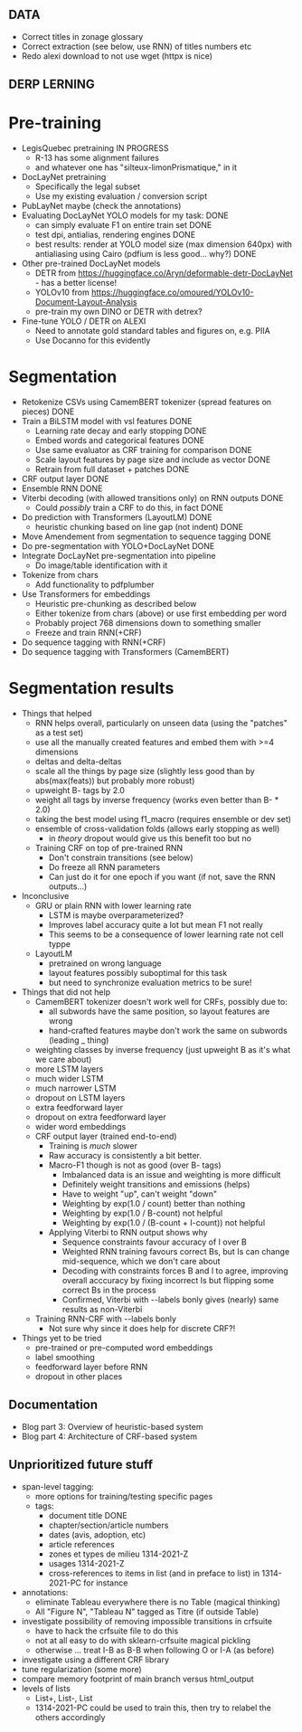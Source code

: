 DATA
----

- Correct titles in zonage glossary
- Correct extraction (see below, use RNN) of titles numbers etc
- Redo alexi download to not use wget (httpx is nice)

DERP LERNING
------------

Pre-training
============

- LegisQuebec pretraining IN PROGRESS
  - R-13 has some alignment failures
  - and whatever one has "silteux-limonPrismatique," in it
- DocLayNet pretraining
  - Specifically the legal subset
  - Use my existing evaluation / conversion script
- PubLayNet maybe (check the annotations)
- Evaluating DocLayNet YOLO models for my task: DONE
  - can simply evaluate F1 on entire train set DONE
  - test dpi, antialias, rendering engines DONE
  - best results: render at YOLO model size (max dimension 640px) with
    antialiasing using Cairo (pdfium is less good... why?) DONE
- Other pre-trained DocLayNet models
  - DETR from https://huggingface.co/Aryn/deformable-detr-DocLayNet - has a better license!
  - YOLOv10 from https://huggingface.co/omoured/YOLOv10-Document-Layout-Analysis
  - pre-train my own DINO or DETR with detrex?
- Fine-tune YOLO / DETR on ALEXI
  - Need to annotate gold standard tables and figures on, e.g. PIIA
  - Use Docanno for this evidently
  

Segmentation
============

- Retokenize CSVs using CamemBERT tokenizer (spread features on pieces) DONE
- Train a BiLSTM model with vsl features DONE
  - Learning rate decay and early stopping DONE
  - Embed words and categorical features DONE
  - Use same evaluator as CRF training for comparison DONE
  - Scale layout features by page size and include as vector DONE
  - Retrain from full dataset + patches DONE
- CRF output layer DONE
- Ensemble RNN DONE
- Viterbi decoding (with allowed transitions only) on RNN outputs DONE
  - Could *possibly* train a CRF to do this, in fact DONE
- Do prediction with Transformers (LayoutLM) DONE
  - heuristic chunking based on line gap (not indent) DONE
- Move Amendement from segmentation to sequence tagging DONE
- Do pre-segmentation with YOLO+DocLayNet DONE
- Integrate DocLayNet pre-segmentation into pipeline
  - Do image/table identification with it
- Tokenize from chars
  - Add functionality to pdfplumber
- Use Transformers for embeddings
  - Heuristic pre-chunking as described below
  - Either tokenize from chars (above) or use first embedding per word
  - Probably project 768 dimensions down to something smaller
  - Freeze and train RNN(+CRF)
- Do sequence tagging with RNN(+CRF)
- Do sequence tagging with Transformers (CamemBERT)

Segmentation results
====================

- Things that helped
  - RNN helps overall, particularly on unseen data (using the
    "patches" as a test set)
  - use all the manually created features and embed them with >=4 dimensions
  - deltas and delta-deltas
  - scale all the things by page size (slightly less good than by
    abs(max(feats)) but probably more robust)
  - upweight B- tags by 2.0
  - weight all tags by inverse frequency (works even better than B- * 2.0)
  - taking the best model using f1_macro (requires ensemble or dev set)
  - ensemble of cross-validation folds (allows early stopping as well)
    - in *theory* dropout would give us this benefit too but no
  - Training CRF on top of pre-trained RNN
    - Don't constrain transitions (see below)
    - Do freeze all RNN parameters
    - Can just do it for one epoch if you want (if not, save the RNN outputs...)
- Inconclusive
  - GRU or plain RNN with lower learning rate
    - LSTM is maybe overparameterized?
    - Improves label accuracy quite a lot but mean F1 not really
    - This seems to be a consequence of lower learning rate not cell typpe
  - LayoutLM
    - pretrained on wrong language
    - layout features possibly suboptimal for this task
    - but need to synchronize evaluation metrics to be sure!
- Things that did not help
  - CamemBERT tokenizer doesn't work well for CRFs, possibly due to:
    - all subwords have the same position, so layout features are wrong
    - hand-crafted features maybe don't work the same on subwords (leading _ thing)
  - weighting classes by inverse frequency (just upweight B as it's what we care about)
  - more LSTM layers
  - much wider LSTM
  - much narrower LSTM
  - dropout on LSTM layers
  - extra feedforward layer
  - dropout on extra feedforward layer
  - wider word embeddings
  - CRF output layer (trained end-to-end)
    - Training is *much* slower
    - Raw accuracy is consistently a bit better.
    - Macro-F1 though is not as good (over B- tags)
      - Imbalanced data is an issue and weighting is more difficult
      - Definitely weight transitions and emissions (helps)
      - Have to weight "up", can't weight "down"
      - Weighting by exp(1.0 / count) better than nothing
      - Weighting by exp(1.0 / B-count) not helpful
      - Weighting by exp(1.0 / (B-count + I-count)) not helpful
    - Applying Viterbi to RNN output shows why
      - Sequence constraints favour accuracy of I over B
      - Weighted RNN training favours correct Bs, but Is can change
        mid-sequence, which we don't care about
      - Decoding with constraints forces B and I to agree, improving
        overall acccuracy by fixing incorrect Is but flipping some
        correct Bs in the process
      - Confirmed, Viterbi with --labels bonly gives (nearly) same
        results as non-Viterbi
  - Training RNN-CRF with --labels bonly
    - Not sure why since it does help for discrete CRF?!
- Things yet to be tried
  - pre-trained or pre-computed word embeddings
  - label smoothing
  - feedforward layer before RNN
  - dropout in other places
    
Documentation
-------------

- Blog part 3: Overview of heuristic-based system
- Blog part 4: Architecture of CRF-based system

Unprioritized future stuff
--------------------------

- span-level tagging:
  - more options for training/testing specific pages
  - tags:
    - document title DONE
    - chapter/section/article numbers
    - dates (avis, adoption, etc)
    - article references
    - zones et types de milieu 1314-2021-Z
    - usages 1314-2021-Z
    - cross-references to items in list (and in preface to list) in 1314-2021-PC for instance
- annotations:
  - eliminate Tableau everywhere there is no Table (magical thinking)
  - All "Figure N", "Tableau N" tagged as Titre (if outside Table)
- investigate possibility of removing impossible transitions in crfsuite
  - have to hack the crfsuite file to do this
  - not at all easy to do with sklearn-crfsuite magical pickling
  - otherwise ... treat I-B as B-B when following O or I-A (as before)
- investigate using a different CRF library
- tune regularization (some more)
- compare memory footprint of main branch versus html_output
- levels of lists
  - List+, List-, List
  - 1314-2021-PC could be used to train this, then try to relabel the others accordingly
